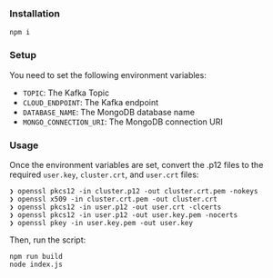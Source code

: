 ### Installation

```
npm i
```

###  Setup

You need to set the following environment variables:

* `TOPIC`: The Kafka Topic
* `CLOUD_ENDPOINT`: The Kafka endpoint
* `DATABASE_NAME`: The MongoDB database name
* `MONGO_CONNECTION_URI`: The MongoDB connection URI

### Usage

Once the environment variables are set, convert the .p12 files to the required `user.key`, `cluster.crt`, and `user.crt` files:

```
❯ openssl pkcs12 -in cluster.p12 -out cluster.crt.pem -nokeys
❯ openssl x509 -in cluster.crt.pem -out cluster.crt
❯ openssl pkcs12 -in user.p12 -out user.crt -clcerts
❯ openssl pkcs12 -in user.p12 -out user.key.pem -nocerts
❯ openssl pkey -in user.key.pem -out user.key
```

Then, run the script:


```
npm run build
node index.js
```

